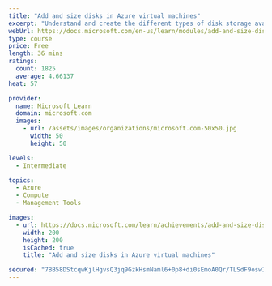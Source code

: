 ```yaml
---
title: "Add and size disks in Azure virtual machines"
excerpt: "Understand and create the different types of disk storage available to Azure virtual machines (VMs)."
webUrl: https://docs.microsoft.com/en-us/learn/modules/add-and-size-disks-in-azure-virtual-machines/
type: course
price: Free
length: 36 mins
ratings:
  count: 1825
  average: 4.66137
heat: 57

provider:
  name: Microsoft Learn
  domain: microsoft.com
  images:
    - url: /assets/images/organizations/microsoft.com-50x50.jpg
      width: 50
      height: 50

levels:
  - Intermediate

topics:
  - Azure
  - Compute
  - Management Tools

images:
  - url: https://docs.microsoft.com/learn/achievements/add-and-size-disks-in-azure-virtual-machines-social.png
    width: 200
    height: 200
    isCached: true
    title: "Add and size disks in Azure virtual machines"

secured: "7BB58DStcqwKjlHgvsQ3jq9GzkHsmNaml6+0p8+di0sEmoA0Qr/TLSdF9oswIDkhvXEpwZGFY+1Wf/cs7T34slSpl/00HFsrgyN3KnYNpTYvZ+/VpdP4/414ug17WL0h0H1y5tFi51qiMLp5p4GhgTuSyXWhbdYCi07ViIZhos5sir8Lsdbe2pQCMnSLvPnNCzT2kqK/tKmms8q6Qoi4V7EdqjIafVG31wQsm67dX7EnQYrADqf0MUGhi9IFZd5K5D4aaHJf0y+cJMEH5rXnlsXWr/hgDRbGS5DXiNNoD4lOuLeUHSFOhQqUOizDgxfV6ynbs826rHEGIc/C8ZyBR4vdGLKuKS8RUK6zgelnYQrdQNCFAB6e+QzMRNgwLj1FR+Z+xHuXRon6VkhQp0kJIQ==;EzKvujcPZYsbSmN5hvWP+Q=="
---
```


